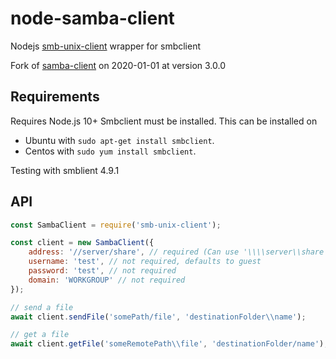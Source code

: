 # node-samba-client

Nodejs [smb-unix-client](https://www.npmjs.com/package/smb-unix-client) wrapper for smbclient

Fork of [samba-client](https://github.com/eflexsystems/node-samba-client) on 2020-01-01 at version 3.0.0

## Requirements

Requires Node.js 10+
Smbclient must be installed.
This can be installed on

* Ubuntu with `sudo apt-get install smbclient`.
* Centos with `sudo yum install smbclient`.

Testing with smblient 4.9.1

## API

```javascript
const SambaClient = require('smb-unix-client');

const client = new SambaClient({
    address: '//server/share', // required (Can use '\\\\server\\share' syntax)
    username: 'test', // not required, defaults to guest
    password: 'test', // not required
    domain: 'WORKGROUP' // not required
});

// send a file
await client.sendFile('somePath/file', 'destinationFolder\\name');

// get a file
await client.getFile('someRemotePath\\file', 'destinationFolder/name');
```
